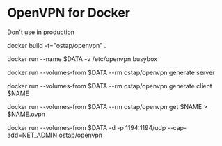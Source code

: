 # OpenVPN for Docker

Don't use in production

docker build -t="ostap/openvpn" .

docker run --name $DATA -v /etc/openvpn busybox

docker run --volumes-from $DATA --rm ostap/openvpn generate server

docker run --volumes-from $DATA --rm ostap/openvpn generate client $NAME

docker run --volumes-from $DATA --rm ostap/openvpn get $NAME > $NAME.ovpn

docker run --volumes-from $DATA -d -p 1194:1194/udp --cap-add=NET_ADMIN ostap/openvpn

